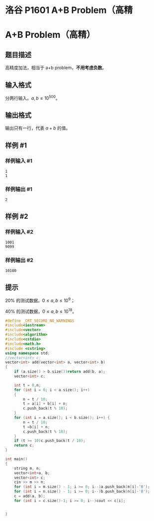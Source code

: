 # 洛谷 P1601 A+B Problem（高精



# A+B Problem（高精）

## 题目描述

高精度加法，相当于 a+b problem，**不用考虑负数**。

## 输入格式

分两行输入。$a,b \leq 10^{500}$。

## 输出格式

输出只有一行，代表 $a+b$ 的值。

## 样例 #1

### 样例输入 #1

```
1
1
```

### 样例输出 #1

```
2
```

## 样例 #2

### 样例输入 #2

```
1001
9099
```

### 样例输出 #2

```
10100
```

## 提示

$20\%$ 的测试数据，$0\le a,b \le10^9$；

$40\%$ 的测试数据，$0\le a,b \le10^{18}$。



```cpp
#define _CRT_SECURE_NO_WARNINGS
#include<iostream>
#include<vector>
#include<algorithm>
#include<cstdio>
#include<math.h>
#include <cstring>
using namespace std;
//vector<int> c;
vector<int> add(vector<int> a, vector<int> b)
{
	if (a.size() > b.size())return add(b, a);
	vector<int> c;

	int t = 0,n;
	for (int i = 0; i < a.size(); i++)
	{
		n = t / 10;
		t = a[i] + b[i] + n;
		c.push_back(t % 10);
	}
	for (int i = a.size(); i < b.size(); i++) {
		n = t / 10;
		t =b[i] + n;
		c.push_back(t % 10);
	}
	if (t >= 10)c.push_back(t / 10);
	return c;
}

int main()
{
	string m, n;
	vector<int>a, b;
	vector<int> c;
	cin >> m >> n;
	for (int i = m.size() - 1; i >= 0; i--)a.push_back(m[i]-'0');
	for (int i = n.size() - 1; i >= 0; i--)b.push_back(n[i]-'0');
	c = add(a, b);
	for (int i = c.size()-1; i >= 0; i--)cout << c[i];


}
```

